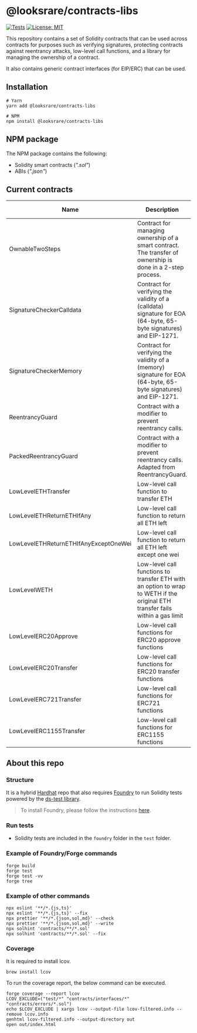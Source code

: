 # @looksrare/contracts-libs

[![Tests](https://github.com/LooksRare/contracts-libs/actions/workflows/tests.yaml/badge.svg)](https://github.com/LooksRare/contracts-libs/actions/workflows/tests.yaml)
[![License: MIT](https://img.shields.io/badge/License-MIT-blue.svg)](https://opensource.org/licenses/MIT)

This repository contains a set of Solidity contracts that can be used across contracts for purposes such as verifying signatures, protecting contracts against reentrancy attacks, low-level call functions, and a library for managing the ownership of a contract.

It also contains generic contract interfaces (for EIP/ERC) that can be used.

## Installation

```shell
# Yarn
yarn add @looksrare/contracts-libs

# NPM
npm install @looksrare/contracts-libs
```

## NPM package

The NPM package contains the following:

- Solidity smart contracts (_".sol"_)
- ABIs (_".json"_)

## Current contracts

| Name                                  | Description                                                                                                                   | Type     | Latest version |
| ------------------------------------- | ----------------------------------------------------------------------------------------------------------------------------- | -------- | -------------- |
| OwnableTwoSteps                       | Contract for managing ownership of a smart contract. The transfer of ownership is done in a 2-step process.                   | Contract | 2.5.0          |
| SignatureCheckerCalldata              | Contract for verifying the validity of a (calldata) signature for EOA (64-byte, 65-byte signatures) and EIP-1271.             | Contract | 3.0.0          |
| SignatureCheckerMemory                | Contract for verifying the validity of a (memory) signature for EOA (64-byte, 65-byte signatures) and EIP-1271.               | Contract | 3.0.0          |
| ReentrancyGuard                       | Contract with a modifier to prevent reentrancy calls.                                                                         | Contract | 2.4.4          |
| PackedReentrancyGuard                 | Contract with a modifier to prevent reentrancy calls. Adapted from ReentrancyGuard.                                           | Contract | 2.5.1          |
| LowLevelETHTransfer                   | Low-level call function to transfer ETH                                                                                       | Contract | 2.4.4          |
| LowLevelETHReturnETHIfAny             | Low-level call function to return all ETH left                                                                                | Contract | 2.4.4          |
| LowLevelETHReturnETHIfAnyExceptOneWei | Low-level call function to return all ETH left except one wei                                                                 | Contract | 2.4.4          |
| LowLevelWETH                          | Low-level call functions to transfer ETH with an option to wrap to WETH if the original ETH transfer fails within a gas limit | Contract | 2.4.4          |
| LowLevelERC20Approve                  | Low-level call functions for ERC20 approve functions                                                                          | Contract | 2.4.4          |
| LowLevelERC20Transfer                 | Low-level call functions for ERC20 transfer functions                                                                         | Contract | 2.4.4          |
| LowLevelERC721Transfer                | Low-level call functions for ERC721 functions                                                                                 | Contract | 2.4.4          |
| LowLevelERC1155Transfer               | Low-level call functions for ERC1155 functions                                                                                | Contract | 2.4.4          |

## About this repo

### Structure

It is a hybrid [Hardhat](https://hardhat.org/) repo that also requires [Foundry](https://book.getfoundry.sh/index.html) to run Solidity tests powered by the [ds-test library](https://github.com/dapphub/ds-test/).

> To install Foundry, please follow the instructions [here](https://book.getfoundry.sh/getting-started/installation.html).

### Run tests

- Solidity tests are included in the `foundry` folder in the `test` folder.

### Example of Foundry/Forge commands

```shell
forge build
forge test
forge test -vv
forge tree
```

### Example of other commands

```shell
npx eslint '**/*.{js,ts}'
npx eslint '**/*.{js,ts}' --fix
npx prettier '**/*.{json,sol,md}' --check
npx prettier '**/*.{json,sol,md}' --write
npx solhint 'contracts/**/*.sol'
npx solhint 'contracts/**/*.sol' --fix
```

### Coverage

It is required to install lcov.

```shell
brew install lcov
```

To run the coverage report, the below command can be executed.

```
forge coverage --report lcov
LCOV_EXCLUDE=("test/*" "contracts/interfaces/*" "contracts/errors/*.sol")
echo $LCOV_EXCLUDE | xargs lcov --output-file lcov-filtered.info --remove lcov.info
genhtml lcov-filtered.info --output-directory out
open out/index.html
```
